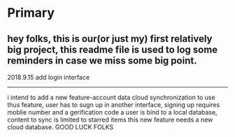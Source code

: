 # Primary
hey folks, this is our(or just my) first relatively big project, this readme file is used to log some reminders in case we miss some 
big point.
---

2018.9.15
add login interface

---

i intend to add a new feature-account data cloud synchronization
to use thus feature, user has to sugn up in another interface, signing up requires moblie number and a gerification code
a user is bind to a local database, content to sync is limited to starred items
this new feature needs a new cloud database.
GOOD LUCK FOLKS
